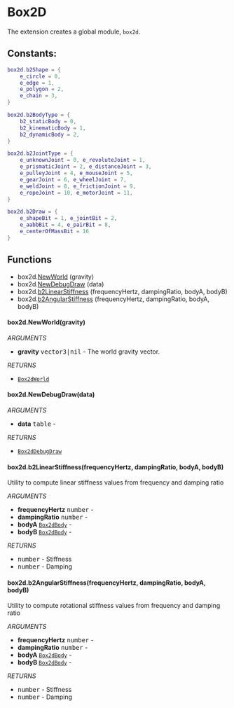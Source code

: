 # Box2D
The extension creates a global module, `box2d`.

## Constants:
```lua
box2d.b2Shape = {
    e_circle = 0,
    e_edge = 1,
    e_polygon = 2,
    e_chain = 3,
}

box2d.b2BodyType = {
    b2_staticBody = 0,
    b2_kinematicBody = 1,
    b2_dynamicBody = 2,
}

box2d.b2JointType = {
    e_unknownJoint = 0, e_revoluteJoint = 1,
    e_prismaticJoint = 2, e_distanceJoint = 3,
    e_pulleyJoint = 4, e_mouseJoint = 5,
    e_gearJoint = 6, e_wheelJoint = 7,
    e_weldJoint = 8, e_frictionJoint = 9,
    e_ropeJoint = 10, e_motorJoint = 11,
}

box2d.b2Draw = {
    e_shapeBit = 1, e_jointBit = 2,
    e_aabbBit = 4, e_pairBit = 8,
    e_centerOfMassBit = 16
}
```

## Functions

* box2d.[NewWorld](#box2dnewworldgravity) (gravity)
* box2d.[NewDebugDraw](#box2dnewdebugdrawdata) (data)
* box2d.[b2LinearStiffness](#box2db2linearstiffnessfrequencyhertz-dampingratio-bodya-bodyb) (frequencyHertz, dampingRatio, bodyA, bodyB)
* box2d.[b2AngularStiffness](#box2db2angularstiffnessfrequencyhertz-dampingratio-bodya-bodyb) (frequencyHertz, dampingRatio, bodyA, bodyB)

#### box2d.NewWorld(gravity)

_ARGUMENTS_
* __gravity__ <kbd>vector3|nil</kbd> - The world gravity vector.

_RETURNS_
* [`Box2dWorld`](World.md)

#### box2d.NewDebugDraw(data)

_ARGUMENTS_
* __data__ <kbd>table</kbd> -

_RETURNS_
* [`Box2dDebugDraw`](DebugDraw.md)

#### box2d.b2LinearStiffness(frequencyHertz, dampingRatio, bodyA, bodyB)
Utility to compute linear stiffness values from frequency and damping ratio

_ARGUMENTS_
* __frequencyHertz__ <kbd>number</kbd> -
* __dampingRatio__ <kbd>number</kbd> -
* __bodyA__ [`Box2dBody`](Body.md) -
* __bodyB__ [`Box2dBody`](Body.md) -

_RETURNS_
* <kbd>number</kbd> - Stiffness
* <kbd>number</kbd> - Damping

#### box2d.b2AngularStiffness(frequencyHertz, dampingRatio, bodyA, bodyB)
Utility to compute rotational stiffness values from frequency and damping ratio

_ARGUMENTS_
* __frequencyHertz__ <kbd>number</kbd> -
* __dampingRatio__ <kbd>number</kbd> -
* __bodyA__ [`Box2dBody`](Body.md) -
* __bodyB__ [`Box2dBody`](Body.md) -

_RETURNS_
* <kbd>number</kbd> - Stiffness
* <kbd>number</kbd> - Damping
